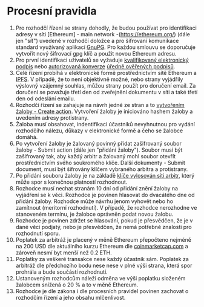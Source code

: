 # Procesní pravidla

1. Pro rozhodčí řízení se strany dohodly, že budou používat pro identifikaci adresy v síti [Ethereum] - main network -(https://ethereum.org/) (dále jen "síť") uvedené v rozhodčí doložce a pro šifrovaní komunikace standard využívaný aplikací [GnuPG](https://gnupg.org/). Pro každou smlouvu se doporučuje vytvořit nový šifrovací gpg klíč a použit novou Ethereum adresu.
1. Pro první identifikaci uživatelů se vyžaduje [kvalifikovaný elektronický podpis](https://eur-lex.europa.eu/legal-content/EN/TXT/HTML/?uri=CELEX:32014R0910) nebo [autorizovaná konverze](https://www.ceskaposta.cz/sluzby/egovernment/czechpoint/autorizovana-konverze-dokumentu) [úředně ověřených podpisů](https://www.ceskaposta.cz/sluzby/egovernment/overovani-listin-a-podpisu).
1. Celé řízení probíhá v elektronické formě prostřednictvím sítě Ethereum a [IPFS](https://ipfs.io/). V případě, že to není objektivně možné, nebo strany vyjádřily výslovný vzájemný souhlas, můžou strany použít pro doručení email. Za doručení se považuje třetí den od zveřejnění dokumentu v síti a také třetí den od odeslání emailu.
1. Rozhodčí řízení se zahajuje na návrh jedné ze stran a to [vytvořením žaloby - Create action](https://app.arbitrust.org/user/). Vytvoření žaloby je iniciováno hashem žaloby a uvedením adresy protistrany.
1. Žaloba musí obsahovat, indentifikaci účastniků nevyhnutnou pro vydání rozhodčího nálezu, důkazy v elektronické formě a čeho se žalobce domáhá.
1. Po vytvoření žaloby je žalovaný povinný přidat zašifrovaný soubor žaloby - Submit action (dále jen "přidání žaloby"). Soubor musí být zašifrovaný tak, aby každý arbitr a žalovaný mohl soubor otevřít prostřednictvím svého soukromého klíče. Další dokumenty - Submit document, musí být šifrovány klíčem vybraného arbitra a protistrany.
1. Po přidání souboru žaloby je na základě [klíče vylosován síti arbitr](), který může spor s konečnou platností rozhodnout.
1. Rozhodce musí nechat stranám 10 dní od přidání znění žaloby na vyjádření se k věci. Rozhodce je povinen hlasovat do dvacátého dne od přidání žaloby. Rozhodce může návrhu jenom vyhovět nebo ho zamítnout (meritorní rozhodnutí). V případě, že rozhodce nerozhodne ve stanoveném termínu, je žalobce oprávněn podat novou žalobu.
1. Rozhodce je povinen zdržet se hlasování, pokud je přesvědčen, že je v dané věci podjatý, nebo je přesvědčen, že nemá potřebné znalosti pro rozhodnutí sporu.
1. Poplatek za arbitráž je placený v měně Ethereum přepočteno nejméně na 200 USD dle aktuálního kurzu Ethereum dle [coinmarketcap.com](https://coinmarketcap.com) a zároveň nesmí byt menší než 0.2 ETH.
1. Poplatky za veškeré transakce nese každý účastník sám. Poplatek za arbitráž dle předchozího bodu nese nese v plné výši strana, která spor prohrála a bude součástí rozhodnutí.
1. Ustanoveným rozhodcům náleží odměna ve výši poplatku složeném žalobcem snížená o 20 % a to v měně Ethereum.
1. Rozhodce je dle zákona i dle procesních pravidel povinen zachovat o rozhodčím řízení a jeho obsahu mlčenlivost.

